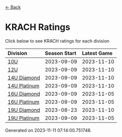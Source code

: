[<- Back](../readme.md)
# KRACH Ratings
Click below to see KRACH ratings for each division

| Division | Season Start | Latest Game |
| :-- | :-- | :-- |
| [10U](10U-ratings.md) | 2023-09-09 | 2023-11-10 |
| [12U](12U-ratings.md) | 2023-09-09 | 2023-11-10 |
| [14U Diamond](14U-Diamond-ratings.md) | 2023-09-09 | 2023-11-10 |
| [14U Platinum](14U-Platinum-ratings.md) | 2023-09-09 | 2023-11-10 |
| [16U Diamond](16U-Diamond-ratings.md) | 2023-09-09 | 2023-11-05 |
| [16U Platinum](16U-Platinum-ratings.md) | 2023-09-09 | 2023-11-05 |
| [19U Diamond](19U-Diamond-ratings.md) | 2023-08-23 | 2023-11-10 |
| [19U Platinum](19U-Platinum-ratings.md) | 2023-09-09 | 2023-11-05 |

Generated on 2023-11-11 07:14:00.751748.
